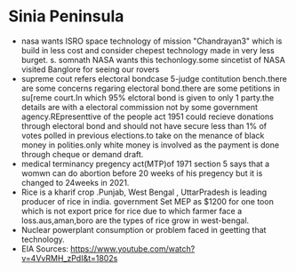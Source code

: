 <h1>Sinia Peninsula</h1>

* nasa wants ISRO space technology of mission "Chandrayan3" which is build in less cost and consider chepest technology made in very less burget. s. somnath NASA wants 
this techonlogy.some sincetist of NASA visited Banglore for seeing our rovers
* supreme cout refers electoral bondcase 5-judge contitution bench.there are some concerns regaring electoral bond.there are some petitions in su[reme court.In which
95% elctoral bond is given to only 1 party.the details are with a electoral commission not by some government agency.REpresenttive of the people act 1951 could recieve
donations through electoral bond and should not have secure less than 1% of votes polled in previous elections.to take on the menance of black money in polities.only 
white money is involved as the payment is done through cheque or demand draft.
* medical terminancy pregency act(MTP)of 1971 section 5 says that a womwn can do abortion before 20 weeks of his pregency but it is changed to 24weeks in 2021.  
* Rice is a kharif crop .Punjab, West Bengal , UttarPradesh is leading producer of rice in india. government Set MEP as $1200 for one toon which is not export price for rice due to which farmer face a loss.aus,aman,boro are the types of rice grow in west-bengal.
* Nuclear powerplant consumption or problem faced in geetting that technology.
* EIA
  Sources:
  https://www.youtube.com/watch?v=4VvRMH_zPdI&t=1802s
